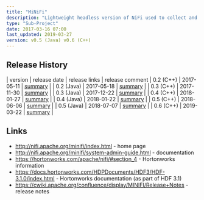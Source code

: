```yaml
---
title: "MiNiFi"
description: "Lightweight headless version of NiFi used to collect and process data at it's source, before forwarding it on for centralised processing.  Supports all key NiFi functionality including all NiFi processors, guaranteed delivery, data buffering (including back pressure and pressure release) and prioritised queuing, however flows are specified in configuration files, status information and statistics are only available via Reporting Tasks or via a CLI, and provenance can only be viewed by exporting events via Reporting Tasks to log files or a full NiFi instance.  Supports warm re-deployments, automatically restarting to load a new configuration written to disk or pushed or pulled over HTTP.  Available as a Java or Native C++ executable.  Started in March 2016, with a 0.1 release in December 2016."
type: "Sub-Project"
date: 2017-03-16 07:00
last_updated: 2019-03-27
version: v0.5 (Java) v0.6 (C++)
---
```

## Release History

| version | release date | release links | release comment
| 0.2 (C++) | 2017-05-11 | [summary](https://cwiki.apache.org/confluence/display/MINIFI/Release+Notes#ReleaseNotes-Versioncpp-0.2.0) |
| 0.2 (Java) | 2017-05-18 | [summary](https://cwiki.apache.org/confluence/display/MINIFI/Release+Notes#ReleaseNotes-Version0.2.0) |
| 0.3 (C++) | 2017-11-30 | [summary](https://cwiki.apache.org/confluence/display/MINIFI/Release+Notes#ReleaseNotes-Versioncpp-0.3.0) |
| 0.3 (Java) | 2017-12-22 | [summary](https://cwiki.apache.org/confluence/display/MINIFI/Release+Notes#ReleaseNotes-Version0.3.0) |
| 0.4 (C++) | 2018-01-27 | [summary](https://cwiki.apache.org/confluence/display/MINIFI/Release+Notes#ReleaseNotes-Versioncpp-0.4.0) |
| 0.4 (Java) | 2018-01-22 | [summary](https://cwiki.apache.org/confluence/display/MINIFI/Release+Notes#ReleaseNotes-Version0.4.0) |
| 0.5 (C++) | 2018-06-06 | [summary](https://cwiki.apache.org/confluence/display/MINIFI/Release+Notes#ReleaseNotes-Versioncpp-0.5.0) |
| 0.5 (Java) | 2018-07-07 | [summary](https://cwiki.apache.org/confluence/display/MINIFI/Release+Notes#ReleaseNotes-Version0.5.0) |
| 0.6 (C++) | 2019-03-22 | [summary](https://cwiki.apache.org/confluence/display/MINIFI/Release+Notes#ReleaseNotes-Versioncpp-0.6.0) |

## Links

* <http://nifi.apache.org/minifi/index.html> - home page
* <http://nifi.apache.org/minifi/system-admin-guide.html> - documentation
* <https://hortonworks.com/apache/nifi/#section_4> - Hortonworks information
* <https://docs.hortonworks.com/HDPDocuments/HDF3/HDF-3.1.0/index.html> - Hortonworks documentation (as part of HDF 3.1)
* <https://cwiki.apache.org/confluence/display/MINIFI/Release+Notes> - release notes